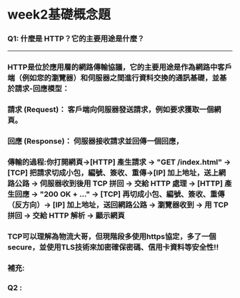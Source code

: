 # week2基礎概念題
### Q1: 什麼是 HTTP？它的主要用途是什麼？
---
### HTTP是位於應用層的網路傳輸協議，它的主要用途是作為網路中客戶端（例如您的瀏覽器）和伺服器之間進行資料交換的通訊基礎，並基於請求-回應模型：
### 請求 (Request)： 客戶端向伺服器發送請求，例如要求獲取一個網頁。
### 回應 (Response)： 伺服器接收請求並回傳一個回應，
### 傳輸的過程:你打開網頁→[HTTP] 產生請求 → "GET /index.html" → [TCP] 把請求切成小包，編號、簽收、重傳→[IP] 加上地址，送上網路公路 → 伺服器收到後用 TCP 拼回 → 交給 HTTP 處理 → [HTTP] 產生回應 → "200 OK + <html>..." → [TCP] 再切成小包、編號、簽收、重傳（**反方向**）→ [IP] 加上地址，送回網路公路 → 瀏覽器收到 → 用 TCP 拼回 → 交給 HTTP 解析 → 顯示網頁
### TCP可以理解為物流大哥，但現階段多使用https協定，多了一個secure，並使用TLS技術來加密確保密碼、信用卡資料等安全性!!
### 補充:
### Q2 :